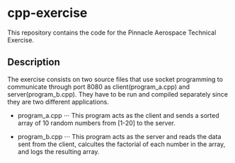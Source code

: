 # cpp-exercise
This repository contains the code for the Pinnacle Aerospace Technical Exercise.

## Description
The exercise consists on two source files that use socket programming to communicate through port 8080 as client(program_a.cpp) and server(program_b.cpp). They have to be run and compiled separately since they are two different applications. 
* program_a.cpp
⋅⋅⋅ This program acts as the client and sends a sorted array of 10 random numbers from [1-20] to the server.

* program_b.cpp
⋅⋅⋅ This program acts as the server and reads the data sent from the client, calcultes the factorial of each number in the array, and logs the resulting array.
